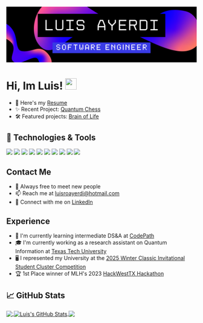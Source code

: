 <!-- More info, tips and tricks for making GitHub Profile README can be found in my article at https://towardsdatascience.com/build-a-stunning-readme-for-your-github-profile-9b80434fe5d7 -->

![Header](https://github.com/luisroayerdi/luisroayerdi/blob/main/spirit%20night.png "Header")

# Hi, Im Luis! <img src="https://raw.githubusercontent.com/MartinHeinz/MartinHeinz/master/wave.gif" width="30px" height="30px" />
- 📝 Here's my [Resume](https://drive.google.com/drive/home)
- ✨ Recent Project: [Quantum Chess](https://www.dropbox.com/scl/fi/yvuy55pncewl85ms4mf4c/Luis-Ayerdi-Morales-ICP-Resume.pdf?rlkey=z0u1v5px6h55oqqzad0ud1sa5&st=hphrtavt&dl=0)
- 🛠️ Featured projects: [Brain of Life](https://github.com/luisroayerdi/QuantumChess](https://github.com/danolongo/hackwesTX2024))

## 🔧 Technologies & Tools
![](https://img.shields.io/badge/OS-Linux-informational?style=flat&logo=linux&logoColor=white&color=blue)
![](https://img.shields.io/badge/Code-Python-informational?style=flat&logo=python&logoColor=white&color=blue)
![](https://img.shields.io/badge/Framework-TensorFlow-informational?style=flat&logo=tensorflow&logoColor=white&color=blue)
![](https://img.shields.io/badge/VersionControl-Git-informational?style=flat&logo=git&logoColor=white&color=blue)
![](https://img.shields.io/badge/ParallelComputing-MPI-informational?style=flat&color=blue)
![](https://img.shields.io/badge/ParallelComputing-OpenMP-informational?style=flat&color=blue)
![](https://img.shields.io/badge/Code-C-informational?style=flat&logo=c&logoColor=white&color=blue)
![](https://img.shields.io/badge/Code-C++-informational?style=flat&logo=c%2B%2B&logoColor=white&color=blue)
![](https://img.shields.io/badge/Code-Java-informational?style=flat&logo=java&logoColor=white&color=blue)
![](https://img.shields.io/badge/Code-JavaScript-informational?style=flat&logo=javascript&logoColor=blue)

## Contact Me
- 🤝 Always free to meet new people   
- 📫 Reach me at luisroayerdi@hotmail.com
- 🔗 Connect with me on [LinkedIn](https://www.linkedin.com/in/luisroayerdi/)

## Experience
- 🤖 I'm currently learning intermediate DS&A at [CodePath](https://www.codepath.org/about)
- 🎓 I'm currently working as a research assistant on Quantum Information at [Texas Tech University](https://www.depts.ttu.edu/cs/undergrad/)
- 🖥️ I represented my University at the [2025 Winter Classic Invitational Student Cluster Competition](https://www.theodinproject.com)
- 🏆 1st Place winner of MLH's 2023 [HackWestTX Hackathon](https://ttuhackwestx.devpost.com/)

## &#x1f4c8; GitHub Stats

<a href="https://github.com/luisroayerdi/">
  <img align="center" src="https://github-readme-stats.vercel.app/api/top-langs/?username=luisroayerdi&hide=java,html,tex&title_color=ffffff&text_color=c9cacc&icon_color=2bbc8a&bg_color=1d1f21&langs_count=3" />
</a>
<a href="https://github.com/luisroayerdi/luisroayerdi">
  <img align="center" src="https://github-readme-stats.vercel.app/api?username=luisroayerdi&show_icons=true&line_height=27&count_private=true&title_color=ffffff&text_color=c9cacc&icon_color=2bbc8a&bg_color=1d1f21" alt="Luis's GitHub Stats" />
</a>

<a href="https://github.com/luisroayerdi/QuantumChess">
  <img align="center" src="https://github-readme-stats.vercel.app/api/pin/?username=luisroayerdi&repo=QuantumChess&title_color=ffffff&text_color=c9cacc&icon_color=2bbc8a&bg_color=1d1f21" />
</a>
 

<!-- links to social media icons -->

